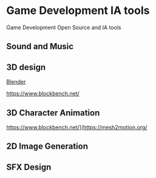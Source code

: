 # Game Development IA tools
Game Development Open Source and IA tools


## Sound and Music


## 3D design

[Blender ](https://www.blender.org/)

https://www.blockbench.net/



## 3D Character Animation

https://www.blockbench.net/](https://mesh2motion.org/






## 2D Image Generation


## SFX Design





